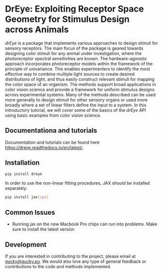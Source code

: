 # DrEye: Exploiting Receptor Space Geometry for Stimulus Design across Animals

*drEye* is a package that implements various approaches to design stimuli for sensory receptors. The main focus of the package is geared towards designing color stimuli for any animal under investigation, where the photoreceptor spectral sensitivities are known. The hardware-agnostic approach incorporates photoreceptor models within the framework of the principle of univariance. This enables experimenters to identify the most effective way to combine multiple light sources to create desired distributions of light, and thus easily construct relevant stimuli for mapping the color space of an organism. The methods support broad applications in color vision science and provide a framework for uniform stimulus designs across experimental systems. Many of the methods described can be used more generally to design stimuli for other sensory organs or used more broadly where a set of linear filters define the input to a system. In this introductory tutorial, we will cover some of the basics of the *drEye* API using basic examples from color vision science.

## Documentationa and tutorials

Documentation and tutorials can be found here <https://dreye.readthedocs.io/en/latest/>.

## Installation

```bash
pip install dreye
```

In order to use the non-linear fitting procedures, JAX should be installed separately:

```bash
pip install jax[cpu]
```

## Common Issues

* Running jax on the new Macbook Pro chips can run into problems. Make sure to install the latest version

## Development

If you are interested in contributing to the project, please email at gucky@gucky.eu.
We would also love any type of general feedback or contributions to the code and methods implemented.
